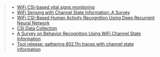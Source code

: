 
> * [WiFi CSI-based vital signs monitoring](https://www.sciencedirect.com/science/article/pii/B9780128222812000202#s0015)
> * [WiFi Sensing with Channel State Information: A Survey](https://dl.acm.org/doi/abs/10.1145/3310194)
> * [WiFi CSI-Based Human Activity Recognition Using Deep Recurrent Neural Network](https://ieeexplore.ieee.org/abstract/document/8918311)
> * [CSI Data Collection](http://tns.thss.tsinghua.edu.cn/wst/docs/tools/)
> * [A Survey on Behavior Recognition Using WiFi Channel State Information](https://ieeexplore.ieee.org/abstract/document/8067693)
> * [Tool release: gathering 802.11n traces with channel state information](https://dl.acm.org/doi/10.1145/1925861.1925870)

